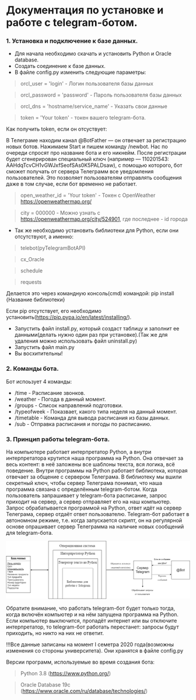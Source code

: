 # Документация по установке и работе с telegram-ботом.

### 1. Установка и подключение к базе данных.
+ Для начала необходимо скачать и установить Python и Oracle database.
+ Создать соединение к базе данных.
+ В файле config.py изменить следующие параметры: 
>orcl_user = 'login'  - Логин пользователя базы данных

>orcl_password = 'password'  - Пароль пользователя базы данных

>orcl_dns = 'hostname/service_name'  - Указать свои данные

> token = 'Your token' - токен вашего telegram-бота.

Как получить token, если он отсуствует:

В Телеграме находим канал @BotFather — он отвечает за регистрацию новых ботов. Нажимаем Start и пишем команду /newbot. Нас по очереди спросят про название бота и его никнейм. После регистрации будет сгенерирован специальный ключ (например — 110201543: AAHdqTcvCH1vGWJxfSeofSAs0K5PALDsaw), с помощью которого, бот сможет получать от сервера Телеграмм все уведомления пользователей. Это позволяет пользователям отправлять сообщения даже в том случае, если бот временно не работает.

>open_weather_id = 'Your token'  - Токен с OpenWeather https://openweathermap.org/

>city = 000000  - Можно узнать с https://openweathermap.org/city/524901, где последнее - id города


+ Так же необходимо установить библиотеки для Python, если они отсутствуют, а именно:
> telebot(pyTelegramBotAPI)

> cx_Oracle

> schedule

>requests

Делается это через командную консоль(cmd) командой: pip install {Название библиотеки}

Если pip отсутствует, его необходимо установить(https://pip.pypa.io/en/latest/installing/).

+ Запустить файл install.py, который создаст таблицу и заполнит ее данными(делать нужно один раз при установке).(Так же для удаления можно использовать файл uninstall.py)
+ Запустить файл main.py
+ Вы восхитительны!

### 2. Команды бота.
Бот испоьзует 4 команды:

+ /time - Расписание звонков.
+ /weather - Погода в данный момент.
+ /groups - Список направлений подготовки.
+ /typeofweek - Показвает, какого типа неделя на данный момент.
+ /timetable - Команда для вывода расписания из базы данных. 
+ /sub - Отправка расписания и погоды по расписанию.

### 3. Принцип работы telegram-бота.
На компьютере работает интерпретатор Python, а внутри интерпретатора крутится наша программа на Python. Она отвечает за весь контент: в неё заложены все шаблоны текста, вся логика, всё поведение. Внутри программы на Python работает библиотека, которая отвечает за общение с сервером Телеграма. В библиотеку мы вшили секретный ключ, чтобы сервер Телеграма понимал, что наша программа связана с определённым telegram-ботом. Когда пользователь запрашивает у telegram-бота расписание, запрос приходит на сервер, а сервер отправляет его на наш компьютер. Запрос обрабатывается программой на Python, ответ идёт на сервер Телеграма, сервер отдаёт ответ пользователю. Telegram-бот работает в автономном режиме, т.е. когда запускается скрипт, он на регулярной основе опрашивает сервер Телеграмма на наличие новых сообщений для telegram-бота.

![Screenshot](connection.png)

Обратите внимание, что работать telegram-бот будет только тогда, когда включён компьютер и на нём запущена программа на Python. Если компьютер выключится, пропадёт интернет или вы отключите интерпретатор, то telegram-бот работать перестанет: запросы будут приходить, но никто на них не ответит.


 
!!!Все данные записаны на момент I семетра 2020 года(возможны изменения со стороны университета). Они хранятся в файле config.py

Версии программ, используемые во время создания бота:

> Python 3.8 (https://www.python.org/)

> Oracle Database 19c (https://www.oracle.com/ru/database/technologies/)
